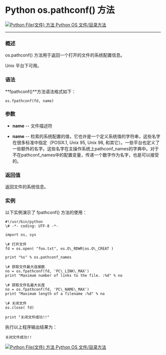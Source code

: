 Python os.pathconf() 方法
=======================

 [![Python File(文件) 方法](../images/up.gif) Python OS 文件/目录方法](os-file-methods.html)

* * *

### 概述

os.pathconf() 方法用于返回一个打开的文件的系统配置信息。

Unix 平台下可用。

### 语法

**fpathconf()**方法语法格式如下：
```
os.fpathconf(fd, name)
```
### 参数

*   **name** \-\- 文件描述符
    

*   **name** \-\- 检索的系统配置的值，它也许是一个定义系统值的字符串，这些名字在很多标准中指定（POSIX.1, Unix 95, Unix 98, 和其它）。一些平台也定义了一些额外的名字。这些名字在主操作系统上pathconf\_names的字典中。对于不在pathconf\_names中的配置变量，传递一个数字作为名字，也是可以接受的。
    

### 返回值

返回文件的系统信息。

### 实例

以下实例演示了 fpathconf() 方法的使用：
```
#!/usr/bin/python
\# -*- coding: UTF-8 -*-

import os, sys

\# 打开文件
fd = os.open( "foo.txt", os.O\_RDWR|os.O\_CREAT )

print "%s" % os.pathconf_names

\# 获取文件最大连接数
no = os.fpathconf(fd, 'PC\_LINK\_MAX')
print "Maximum number of links to the file. :%d" % no

\# 获取文件名最大长度
no = os.fpathconf(fd, 'PC\_NAME\_MAX')
print "Maximum length of a filename :%d" % no

\# 关闭文件
os.close( fd)

print "关闭文件成功!!"
```
执行以上程序输出结果为：
```
关闭文件成功!!
```
 [![Python File(文件) 方法](../images/up.gif) Python OS 文件/目录方法](os-file-methods.html)